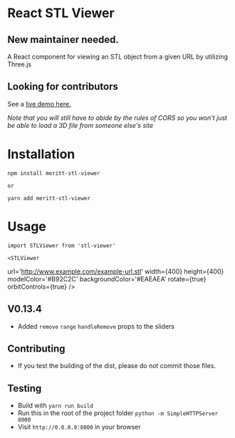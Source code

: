 # React STL Viewer

## New maintainer needed.

A React component for viewing an STL object from a given URL by utilizing Three.js

## Looking for contributors

See a <a href="http://chiedolabs.github.io/react-stl-viewer/" target="_blank">live demo here.</a>

_Note that you will still have to abide by the rules of CORS so you won't just be able to load a 3D file from someone else's site_

# Installation

    npm install meritt-stl-viewer

    or

    yarn add meritt-stl-viewer

# Usage

    import STLViewer from 'stl-viewer'

    <STLViewer

url='http://www.example.com/example-url.stl'
width={400}
height={400}
modelColor='#B92C2C'
backgroundColor='#EAEAEA'
rotate={true}
orbitControls={true}
/>

## V0.13.4

- Added `remove` `range` `handleRemove` props to the sliders

## Contributing

- If you test the building of the dist, please do not commit those files.

## Testing

- Build with `yarn run build`
- Run this in the root of the project folder `python -m SimpleHTTPServer 8000`
- Visit `http://0.0.0.0:8000` in your browser
